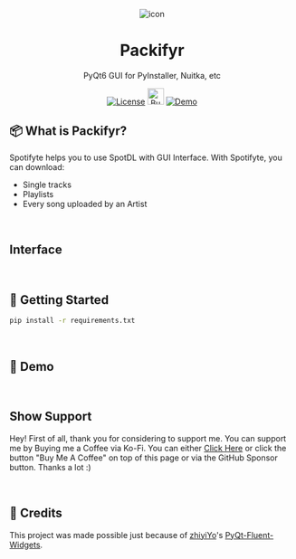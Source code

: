 <div align="center">

![icon](https://github.com/rohankishore/Packifyr/assets/109947257/2d9de576-70ee-4636-9857-c289a8237c77)
# Packifyr
PyQt6 GUI for PyInstaller, Nuitka, etc

</div>  

<div align="center">
  
  <a href="https://opensource.org/licenses/MIT">![License](https://img.shields.io/badge/License-MIT-yellow)</a>
  <a href='https://ko-fi.com/V7V7QZ7GS' target='_blank'><img height='36' style='border:0px;height:29px;' src='https://storage.ko-fi.com/cdn/kofi5.png?v=3' border='0' alt='Buy Me a Coffee at ko-fi.com' /></a>
  <a href="https://www.fiverr.com/rohancodespy/">![Demo](https://img.shields.io/badge/Fiverr-Hire-green)</a>
</div>

## 📦 What is Packifyr?
Spotifyte helps you to use SpotDL with GUI Interface. With Spotifyte, you can download:
- Single tracks
- Playlists
- Every song uploaded by an Artist
  
<br>

## Interface

<br>

## 👒 Getting Started

```bash
pip install -r requirements.txt
```

<br>


## 🌊 Demo


<br>

## Show Support

Hey! First of all, thank you for considering to support me. You can support me by Buying me a Coffee via Ko-Fi. You can either [Click Here](https://ko-fi.com/rohankishore) or click the button "Buy Me A Coffee" on top of this page or via the GitHub Sponsor button. Thanks a lot :)

<br>

## 💖 Credits

This project was made possible just because of [zhiyiYo](https://github.com/zhiyiYo)'s [PyQt-Fluent-Widgets](https://github.com/zhiyiYo/PyQt-Fluent-Widgets).

<br>

